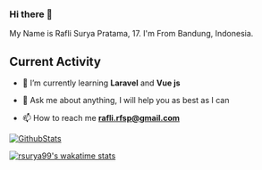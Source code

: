 ### Hi there 👋

My Name is Rafli Surya Pratama, 17. I'm From Bandung, Indonesia.

## Current Activity

<!-- - 🔭 I’m currently working as Freelancer -->

- 🌱 I’m currently learning **Laravel** and **Vue js**

- 💬 Ask me about anything, I will help you as best as I can

- 📫 How to reach me **rafli.rfsp@gmail.com**

<!-- ## Status -->

[![GithubStats](https://github-readme-stats.vercel.app/api?username=rsurya99&show_icons=true&theme=tokyonight)](https://github.com/rsurya99)

[![rsurya99's wakatime stats](https://github-readme-stats.vercel.app/api/wakatime?username=rsurya99&theme=tokyonight&layout=compact)](https://wakatime.com/@rsurya99)
